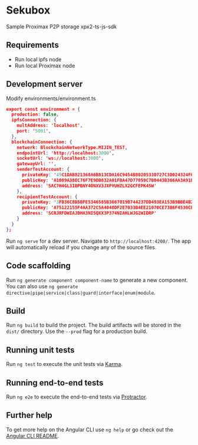 # Sekubox

Sample Proximax P2P storage xpx2-ts-js-sdk

## Requirements

- Run local ipfs node
- Run local Proximax node

## Development server

Modify environments/environment.ts

```json
export const environment = {
  production: false,
  ipfsConnection: {
    multAddress: 'localhost',
    port: '5001',
  },
  blockchainConnection: {
    network: BlockchainNetworkType.MIJIN_TEST,
    endpointUrl: 'http://localhost:3000',
    socketUrl: 'ws://localhost:3000',
    gatewayUrl: '',
    senderTestAccount: {
      privateKey: '49C1DAB821368A6B813CDA16C9454B8020533D727C3D024324F062205A21F3AC',
      publicKey: 'A1089A38EC76F7E9DB832A01FBA47D77059C7B0443B366AA3A91BBDBEB54203A',
      address: 'SAC7H4GL3IBPBNY4ONXV3JXPYUHZLX2GCFEPK45W'
    },
    recipientTestAccount: {
      privateKey: '3FB36C8B5BFE5346585B3667019B744237DD493EA153B9BBE4B26FB5C3E9169C',
      publicKey: 'A75122155F4AA372C5A4048DF2E7033B4EE21070CE73B6F4530CBF20523E17DD',
      address: 'SCRJRFDWIAJDHA3NI5QXX3P374NIAHLWJG2WIDRP'
    }
  }
};
```

Run `ng serve` for a dev server. Navigate to `http://localhost:4200/`. The app will automatically reload if you change any of the source files.

## Code scaffolding

Run `ng generate component component-name` to generate a new component. You can also use `ng generate directive|pipe|service|class|guard|interface|enum|module`.

## Build

Run `ng build` to build the project. The build artifacts will be stored in the `dist/` directory. Use the `--prod` flag for a production build.

## Running unit tests

Run `ng test` to execute the unit tests via [Karma](https://karma-runner.github.io).

## Running end-to-end tests

Run `ng e2e` to execute the end-to-end tests via [Protractor](http://www.protractortest.org/).

## Further help

To get more help on the Angular CLI use `ng help` or go check out the [Angular CLI README](https://github.com/angular/angular-cli/blob/master/README.md).
